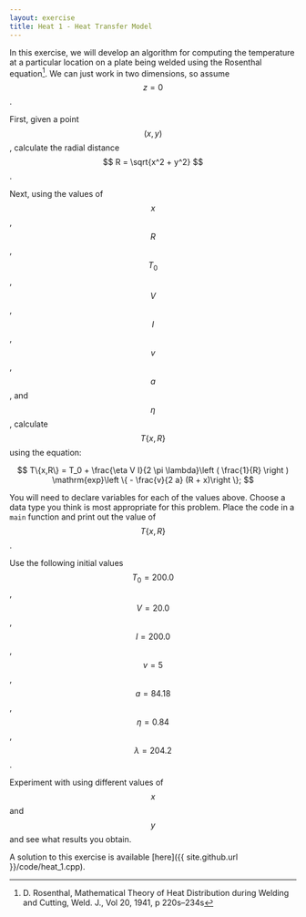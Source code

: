 ```yaml
---
layout: exercise
title: Heat 1 - Heat Transfer Model
---
```


In this exercise, we will develop an algorithm for computing the temperature at a particular location on a plate being welded using the Rosenthal equation[^1]. We can just work in two dimensions, so assume $$ z = 0 $$.

First, given a point $$ (x, y) $$, calculate the radial distance $$ R = \sqrt{x^2 + y^2} $$.

Next, using the values of $$ x $$, $$ R $$, $$ T_0 $$, $$ V $$, $$ I $$, $$ v $$, $$ a $$, and $$ \eta $$, calculate $$ T\{x,R\} $$ using the 
equation:

$$
T\{x,R\} = T_0 + \frac{\eta V I}{2 \pi \lambda}\left ( \frac{1}{R} \right ) \mathrm{exp}\left \{ - \frac{v}{2 a} (R + x)\right \};
$$

You will need to declare variables for each of the values above. Choose a data type you think is most appropriate for this problem. Place the code 
in a `main` function and print out the value of $$ T\{x,R\} $$. 

Use the following initial values $$ T_0 = 200.0 $$, $$ V = 20.0 $$, $$ I = 200.0 $$, $$ v = 5 $$, $$ a = 84.18 $$, $$ \eta = 0.84 $$, $$ \lambda = 204.2 $$.

Experiment with using different values of $$ x $$ and $$ y $$ and see what results you obtain.

[^1]: D. Rosenthal, Mathematical Theory of Heat Distribution during Welding and Cutting, Weld. J., Vol 20, 1941, p 220s–234s

A solution to this exercise is available [here]({{ site.github.url }}/code/heat_1.cpp).

